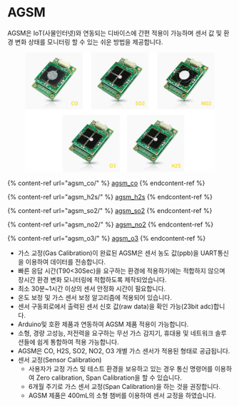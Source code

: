 # AGSM

AGSM은 IoT(사물인터넷)와 연동되는 디바이스에 간편 적용이 가능하며 센서 값 및 환경 변화 상태를 모니터링 할 수 있는 쉬운 방법을 제공합니다.

<figure><img src="../../.gitbook/assets/agsm_main_pic (1) (1) (1).png" alt=""><figcaption></figcaption></figure>

{% content-ref url="agsm_co/" %}
[agsm\_co](agsm\_co/)
{% endcontent-ref %}

{% content-ref url="agsm_h2s/" %}
[agsm\_h2s](agsm\_h2s/)
{% endcontent-ref %}

{% content-ref url="agsm_so2/" %}
[agsm\_so2](agsm\_so2/)
{% endcontent-ref %}

{% content-ref url="agsm_no2/" %}
[agsm\_no2](agsm\_no2/)
{% endcontent-ref %}

{% content-ref url="agsm_o3/" %}
[agsm\_o3](agsm\_o3/)
{% endcontent-ref %}

* 가스 교정(Gas Calibration)이 완료된 AGSM은 센서 농도 값(ppb)을 UART통신을 이용하여 데이터를 전송합니다.
* 빠른 응답 시간(T90<30Sec)을 요구하는 환경에 적용하기에는 적합하지 않으며 장시간 환경 변화 모니터링에 적합하도록 제작되었습니다.
* 최소 30분\~1시간 이상의 센서 안정화 시간이 필요합니다.
* 온도 보정 및 가스 센서 보정 알고리즘에 적용되어 있습니다.
* 센서 구동회로에서 출력된 센서 신호 값(raw data)을 확인 가능(23bit adc)합니다.
* Arduino및 호환 제품과 연동하여 AGSM 제품 적용이 가능합니다.
* 소형, 경량 고성능, 저전력을 요구하는 무선 가스 감지기, 휴대용 및 네트워크 솔루션들에 쉽게 통합하여 적용 가능합니다.
* AGSM은 CO, H2S, SO2, NO2, O3 개별 가스 센서가 적용된 형태로 공급됩니다.
* 센서 교정(Sensor Calibration)
  * 사용자가 교정 가스 및 테스트 환경을 보유하고 있는 경우 통신 명령어를 이용하여 Zero calibration, Span Calibration을 할 수 있습니다.
  * 6개월 주기로 가스 센서 교정(Span Calibration)을 하는 것을 권장합니다.
  * AGSM 제품은 400mL의 소형 챔버를 이용하여 센서 교정을 하였습니다.
